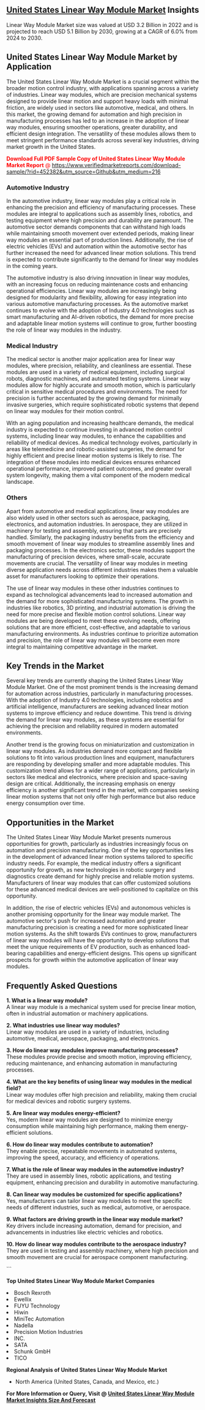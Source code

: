 <h2><a href="https://www.verifiedmarketreports.com/download-sample/?rid=452382&amp;utm_source=Github&amp;utm_medium=216" target="_blank">United States Linear Way Module Market</a> Insights</h2><p>Linear Way Module Market size was valued at USD 3.2 Billion in 2022 and is projected to reach USD 5.1 Billion by 2030, growing at a CAGR of 6.0% from 2024 to 2030.</p><p><h2>United States Linear Way Module Market by Application</h2><p>The United States Linear Way Module Market is a crucial segment within the broader motion control industry, with applications spanning across a variety of industries. Linear way modules, which are precision mechanical systems designed to provide linear motion and support heavy loads with minimal friction, are widely used in sectors like automotive, medical, and others. In this market, the growing demand for automation and high precision in manufacturing processes has led to an increase in the adoption of linear way modules, ensuring smoother operations, greater durability, and efficient design integration. The versatility of these modules allows them to meet stringent performance standards across several key industries, driving market growth in the United States.</p><p><p><span class=""><span style="color: #ff0000;"><strong>Download Full PDF Sample Copy of United States Linear Way Module Market Report</strong> @ </span><a href="https://www.verifiedmarketreports.com/download-sample/?rid=452382&amp;utm_source=Github&amp;utm_medium=216" target="_blank">https://www.verifiedmarketreports.com/download-sample/?rid=452382&amp;utm_source=Github&amp;utm_medium=216</a></span></p></p><h3>Automotive Industry</h3><p>In the automotive industry, linear way modules play a critical role in enhancing the precision and efficiency of manufacturing processes. These modules are integral to applications such as assembly lines, robotics, and testing equipment where high precision and durability are paramount. The automotive sector demands components that can withstand high loads while maintaining smooth movement over extended periods, making linear way modules an essential part of production lines. Additionally, the rise of electric vehicles (EVs) and automation within the automotive sector has further increased the need for advanced linear motion solutions. This trend is expected to contribute significantly to the demand for linear way modules in the coming years.</p><p>The automotive industry is also driving innovation in linear way modules, with an increasing focus on reducing maintenance costs and enhancing operational efficiencies. Linear way modules are increasingly being designed for modularity and flexibility, allowing for easy integration into various automotive manufacturing processes. As the automotive market continues to evolve with the adoption of Industry 4.0 technologies such as smart manufacturing and AI-driven robotics, the demand for more precise and adaptable linear motion systems will continue to grow, further boosting the role of linear way modules in the industry.</p><h3>Medical Industry</h3><p>The medical sector is another major application area for linear way modules, where precision, reliability, and cleanliness are essential. These modules are used in a variety of medical equipment, including surgical robots, diagnostic machines, and automated testing systems. Linear way modules allow for highly accurate and smooth motion, which is particularly critical in sensitive medical procedures and environments. The need for precision is further accentuated by the growing demand for minimally invasive surgeries, which require sophisticated robotic systems that depend on linear way modules for their motion control.</p><p>With an aging population and increasing healthcare demands, the medical industry is expected to continue investing in advanced motion control systems, including linear way modules, to enhance the capabilities and reliability of medical devices. As medical technology evolves, particularly in areas like telemedicine and robotic-assisted surgeries, the demand for highly efficient and precise linear motion systems is likely to rise. The integration of these modules into medical devices ensures enhanced operational performance, improved patient outcomes, and greater overall system longevity, making them a vital component of the modern medical landscape.</p><h3>Others</h3><p>Apart from automotive and medical applications, linear way modules are also widely used in other sectors such as aerospace, packaging, electronics, and automation industries. In aerospace, they are utilized in machinery for testing and assembly, ensuring that parts are precisely handled. Similarly, the packaging industry benefits from the efficiency and smooth movement of linear way modules to streamline assembly lines and packaging processes. In the electronics sector, these modules support the manufacturing of precision devices, where small-scale, accurate movements are crucial. The versatility of linear way modules in meeting diverse application needs across different industries makes them a valuable asset for manufacturers looking to optimize their operations.</p><p>The use of linear way modules in these other industries continues to expand as technological advancements lead to increased automation and the demand for more sophisticated manufacturing systems. The growth in industries like robotics, 3D printing, and industrial automation is driving the need for more precise and flexible motion control solutions. Linear way modules are being developed to meet these evolving needs, offering solutions that are more efficient, cost-effective, and adaptable to various manufacturing environments. As industries continue to prioritize automation and precision, the role of linear way modules will become even more integral to maintaining competitive advantage in the market.</p><h2>Key Trends in the Market</h2><p>Several key trends are currently shaping the United States Linear Way Module Market. One of the most prominent trends is the increasing demand for automation across industries, particularly in manufacturing processes. With the adoption of Industry 4.0 technologies, including robotics and artificial intelligence, manufacturers are seeking advanced linear motion systems to improve efficiency and reduce downtime. This trend is driving the demand for linear way modules, as these systems are essential for achieving the precision and reliability required in modern automated environments.</p><p>Another trend is the growing focus on miniaturization and customization in linear way modules. As industries demand more compact and flexible solutions to fit into various production lines and equipment, manufacturers are responding by developing smaller and more adaptable modules. This customization trend allows for a wider range of applications, particularly in sectors like medical and electronics, where precision and space-saving design are critical. Additionally, the increasing emphasis on energy efficiency is another significant trend in the market, with companies seeking linear motion systems that not only offer high performance but also reduce energy consumption over time.</p><h2>Opportunities in the Market</h2><p>The United States Linear Way Module Market presents numerous opportunities for growth, particularly as industries increasingly focus on automation and precision manufacturing. One of the key opportunities lies in the development of advanced linear motion systems tailored to specific industry needs. For example, the medical industry offers a significant opportunity for growth, as new technologies in robotic surgery and diagnostics create demand for highly precise and reliable motion systems. Manufacturers of linear way modules that can offer customized solutions for these advanced medical devices are well-positioned to capitalize on this opportunity.</p><p>In addition, the rise of electric vehicles (EVs) and autonomous vehicles is another promising opportunity for the linear way module market. The automotive sector's push for increased automation and greater manufacturing precision is creating a need for more sophisticated linear motion systems. As the shift towards EVs continues to grow, manufacturers of linear way modules will have the opportunity to develop solutions that meet the unique requirements of EV production, such as enhanced load-bearing capabilities and energy-efficient designs. This opens up significant prospects for growth within the automotive application of linear way modules.</p><h2>Frequently Asked Questions</h2><p><strong>1. What is a linear way module?</strong><br> A linear way module is a mechanical system used for precise linear motion, often in industrial automation or machinery applications.</p><p><strong>2. What industries use linear way modules?</strong><br> Linear way modules are used in a variety of industries, including automotive, medical, aerospace, packaging, and electronics.</p><p><strong>3. How do linear way modules improve manufacturing processes?</strong><br> These modules provide precise and smooth motion, improving efficiency, reducing maintenance, and enhancing automation in manufacturing processes.</p><p><strong>4. What are the key benefits of using linear way modules in the medical field?</strong><br> Linear way modules offer high precision and reliability, making them crucial for medical devices and robotic surgery systems.</p><p><strong>5. Are linear way modules energy-efficient?</strong><br> Yes, modern linear way modules are designed to minimize energy consumption while maintaining high performance, making them energy-efficient solutions.</p><p><strong>6. How do linear way modules contribute to automation?</strong><br> They enable precise, repeatable movements in automated systems, improving the speed, accuracy, and efficiency of operations.</p><p><strong>7. What is the role of linear way modules in the automotive industry?</strong><br> They are used in assembly lines, robotic applications, and testing equipment, enhancing precision and durability in automotive manufacturing.</p><p><strong>8. Can linear way modules be customized for specific applications?</strong><br> Yes, manufacturers can tailor linear way modules to meet the specific needs of different industries, such as medical, automotive, or aerospace.</p><p><strong>9. What factors are driving growth in the linear way module market?</strong><br> Key drivers include increasing automation, demand for precision, and advancements in industries like electric vehicles and robotics.</p><p><strong>10. How do linear way modules contribute to the aerospace industry?</strong><br> They are used in testing and assembly machinery, where high precision and smooth movement are crucial for aerospace component manufacturing.</p>```</p><p><strong>Top United States Linear Way Module Market Companies</strong></p><div data-test-id=""><p><li>Bosch Rexroth</li><li> Ewellix</li><li> FUYU Technology</li><li> Hiwin</li><li> MiniTec Automation</li><li> Nadella</li><li> Precision Motion Industries</li><li> INC.</li><li> SATA</li><li> Schunk GmbH</li><li> TICO</li></p><div><strong>Regional Analysis of&nbsp;United States Linear Way Module Market</strong></div><ul><li dir="ltr"><p dir="ltr">North America&nbsp;(United States, Canada, and Mexico, etc.)</p></li></ul><p><strong>For More Information or Query, Visit @&nbsp;</strong><strong><a href="https://www.verifiedmarketreports.com/product/linear-way-module-market/?utm_source=Github&amp;utm_medium=216" target="_blank">United States Linear Way Module Market Insights Size And Forecast</a></strong></p></div>
